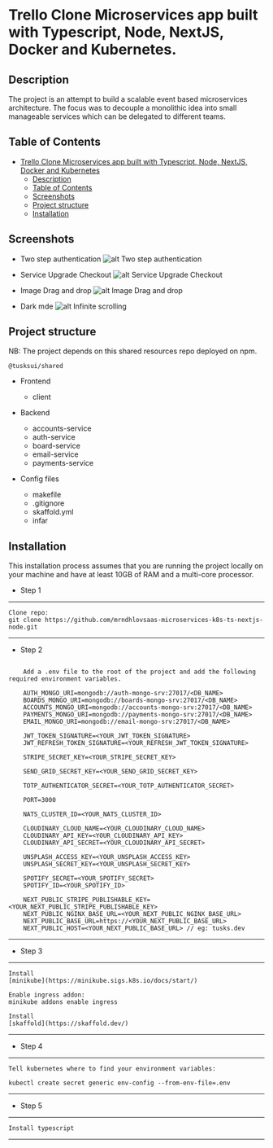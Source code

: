 # Trello Clone Microservices app built with Typescript, Node, NextJS, Docker and Kubernetes.

## Description

The project is an attempt to build a scalable event based microservices architecture. The focus was to decouple a monolithic idea into small manageable services which can be delegated to different teams.

## Table of Contents

- [Trello Clone Microservices app built with Typescript, Node, NextJS, Docker and Kubernetes](#trello-clone-microservices-app-built-with-typescript-node-nextjs-docker-and-kubernetes)
  - [Description](#description)
  - [Table of Contents](#table-of-contents)
  - [Screenshots](#screenshots)
  - [Project structure](#project-structure)
  - [Installation](#installation)

## Screenshots

- Two step authentication
  ![alt Two step authentication](https://res.cloudinary.com/drxavrtbi/image/upload/v1630885504/projects/mfa_m9wjlh.gif)

- Service Upgrade Checkout
  ![alt Service Upgrade Checkout](https://res.cloudinary.com/drxavrtbi/image/upload/v1630885295/projects/checkoutsaas_fgnbfx.gif)

- Image Drag and drop
  ![alt Image Drag and drop](https://res.cloudinary.com/drxavrtbi/image/upload/v1630885406/projects/Imageupload_ct0weh.gif)

- Dark mde
  ![alt Infinite scrolling](https://res.cloudinary.com/drxavrtbi/image/upload/v1630886099/projects/darkmode_x8rwzv.gif)

## Project structure

NB: The project depends on this shared resources repo deployed on npm.

```
@tusksui/shared
```

- Frontend

  - client

- Backend

  - accounts-service
  - auth-service
  - board-service
  - email-service
  - payments-service

- Config files
  - makefile
  - .gitignore
  - skaffold.yml
  - infar

## Installation

This installation process assumes that you are running the project locally on your machine and have at least 10GB of RAM and a multi-core processor.

- Step 1

---

    Clone repo:
    git clone https://github.com/mrndhlovsaas-microservices-k8s-ts-nextjs-node.git

---

- Step 2

```

    Add a .env file to the root of the project and add the following required environment variables.

    AUTH_MONGO_URI=mongodb://auth-mongo-srv:27017/<DB_NAME>
    BOARDS_MONGO_URI=mongodb://boards-mongo-srv:27017/<DB_NAME>
    ACCOUNTS_MONGO_URI=mongodb://accounts-mongo-srv:27017/<DB_NAME>
    PAYMENTS_MONGO_URI=mongodb://payments-mongo-srv:27017/<DB_NAME>
    EMAIL_MONGO_URI=mongodb://email-mongo-srv:27017/<DB_NAME>

    JWT_TOKEN_SIGNATURE=<YOUR_JWT_TOKEN_SIGNATURE>
    JWT_REFRESH_TOKEN_SIGNATURE=<YOUR_REFRESH_JWT_TOKEN_SIGNATURE>

    STRIPE_SECRET_KEY=<YOUR_STRIPE_SECRET_KEY>

    SEND_GRID_SECRET_KEY=<YOUR_SEND_GRID_SECRET_KEY>

    TOTP_AUTHENTICATOR_SECRET=<YOUR_TOTP_AUTHENTICATOR_SECRET>

    PORT=3000

    NATS_CLUSTER_ID=<YOUR_NATS_CLUSTER_ID>

    CLOUDINARY_CLOUD_NAME=<YOUR_CLOUDINARY_CLOUD_NAME>
    CLOUDINARY_API_KEY=<YOUR_CLOUDINARY_API_KEY>
    CLOUDINARY_API_SECRET=<YOUR_CLOUDINARY_API_SECRET>

    UNSPLASH_ACCESS_KEY=<YOUR_UNSPLASH_ACCESS_KEY>
    UNSPLASH_SECRET_KEY=<YOUR_UNSPLASH_SECRET_KEY>

    SPOTIFY_SECRET=<YOUR_SPOTIFY_SECRET>
    SPOTIFY_ID=<YOUR_SPOTIFY_ID>

    NEXT_PUBLIC_STRIPE_PUBLISHABLE_KEY=<YOUR_NEXT_PUBLIC_STRIPE_PUBLISHABLE_KEY>
    NEXT_PUBLIC_NGINX_BASE_URL=<YOUR_NEXT_PUBLIC_NGINX_BASE_URL>
    NEXT_PUBLIC_BASE_URL=https://<YOUR_NEXT_PUBLIC_BASE_URL>
    NEXT_PUBLIC_HOST=<YOUR_NEXT_PUBLIC_BASE_URL> // eg: tusks.dev

```

---

- Step 3

---

    Install
    [minikube](https://minikube.sigs.k8s.io/docs/start/)

    Enable ingress addon:
    minikube addons enable ingress

    Install
    [skaffold](https://skaffold.dev/)

---

- Step 4

---

    Tell kubernetes where to find your environment variables:

    kubectl create secret generic env-config --from-env-file=.env

---

- Step 5

---

    Install typescript

---
